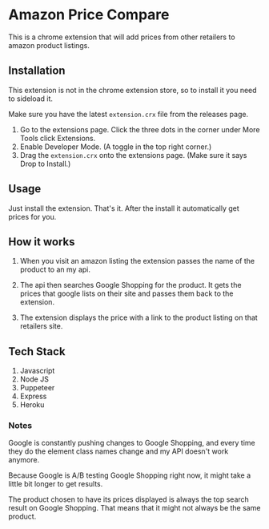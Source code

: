 # Amazon Price Compare

This is a chrome extension that will add prices from other retailers to amazon product listings.

## Installation

This extension is not in the chrome extension store, so to install it you need to sideload it.

Make sure you have the latest `extension.crx` file from the releases page.

1. Go to the extensions page. Click the three dots in the corner under More Tools click Extensions.
2. Enable Developer Mode. (A toggle in the top right corner.)
3. Drag the `extension.crx` onto the extensions page. (Make sure it says Drop to Install.)

## Usage

Just install the extension. That's it. After the install it automatically get prices for you.

## How it works

1. When you visit an amazon listing the extension passes the name of the product to an my api.

2. The api then searches Google Shopping for the product. It gets the prices that google lists on their site and passes them back to the extension.

3. The extension displays the price with a link to the product listing on that retailers site.

## Tech Stack

1. Javascript
2. Node JS
3. Puppeteer
4. Express
5. Heroku

### Notes

Google is constantly pushing changes to Google Shopping, and every time they do the element class names change and my API doesn't work anymore.

Because Google is A/B testing Google Shopping right now, it might take a little bit longer to get results.

The product chosen to have its prices displayed is always the top search result on Google Shopping. That means that it might not always be the same product.
